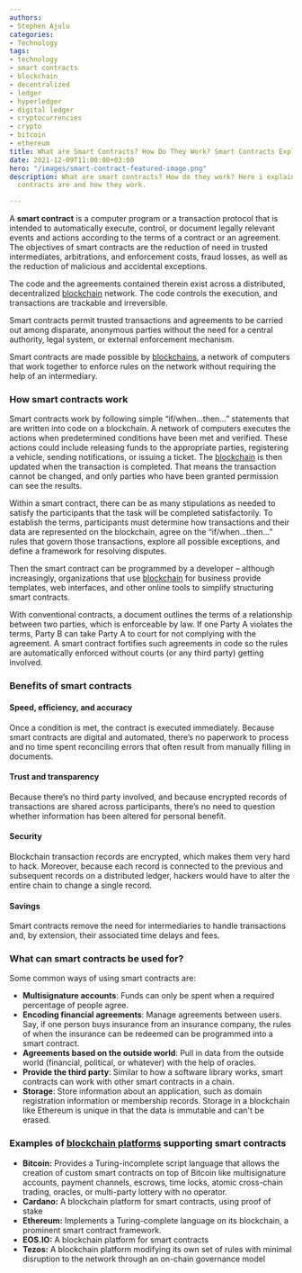 ```yaml
---
authors:
- Stephen Ajulu
categories:
- Technology
tags:
- technology
- smart contracts
- blockchain
- decentralized
- ledger
- hyperledger
- digital ledger
- cryptocurrencies
- crypto
- bitcoin
- ethereum
title: What are Smart Contracts? How Do They Work? Smart Contracts Explained
date: 2021-12-09T11:00:00+03:00
hero: "/images/smart-contract-featured-image.png"
description: What are smart contracts? How do they work? Here i explain what smart
  contracts are and how they work.

---
```

A **smart contract** is a computer program or a transaction protocol that is intended to automatically execute, control, or document legally relevant events and actions according to the terms of a contract or an agreement. The objectives of smart contracts are the reduction of need in trusted intermediates, arbitrations, and enforcement costs, fraud losses, as well as the reduction of malicious and accidental exceptions.

The code and the agreements contained therein exist across a distributed, decentralized [blockchain](https://stephenajulu.com/blog/what-is-blockchain-how-does-it-work-blockchain-explained/) network. The code controls the execution, and transactions are trackable and irreversible.

Smart contracts permit trusted transactions and agreements to be carried out among disparate, anonymous parties without the need for a central authority, legal system, or external enforcement mechanism.

Smart contracts are made possible by [blockchains](https://stephenajulu.com/blog/what-is-blockchain-how-does-it-work-blockchain-explained/), a network of computers that work together to enforce rules on the network without requiring the help of an intermediary.

### How smart contracts work

Smart contracts work by following simple “if/when…then…” statements that are written into code on a blockchain. A network of computers executes the actions when predetermined conditions have been met and verified. These actions could include releasing funds to the appropriate parties, registering a vehicle, sending notifications, or issuing a ticket. The [blockchain](https://stephenajulu.com/blog/what-is-blockchain-how-does-it-work-blockchain-explained/) is then updated when the transaction is completed. That means the transaction cannot be changed, and only parties who have been granted permission can see the results.

Within a smart contract, there can be as many stipulations as needed to satisfy the participants that the task will be completed satisfactorily. To establish the terms, participants must determine how transactions and their data are represented on the blockchain, agree on the “if/when...then…” rules that govern those transactions, explore all possible exceptions, and define a framework for resolving disputes.

Then the smart contract can be programmed by a developer – although increasingly, organizations that use [blockchain](https://stephenajulu.com/blog/what-is-blockchain-how-does-it-work-blockchain-explained/) for business provide templates, web interfaces, and other online tools to simplify structuring smart contracts.

With conventional contracts, a document outlines the terms of a relationship between two parties, which is enforceable by law. If one Party A violates the terms, Party B can take Party A to court for not complying with the agreement. A smart contract fortifies such agreements in code so the rules are automatically enforced without courts (or any third party) getting involved.

### Benefits of smart contracts

#### Speed, efficiency, and accuracy

Once a condition is met, the contract is executed immediately. Because smart contracts are digital and automated, there’s no paperwork to process and no time spent reconciling errors that often result from manually filling in documents.

#### Trust and transparency

Because there’s no third party involved, and because encrypted records of transactions are shared across participants, there’s no need to question whether information has been altered for personal benefit.

#### Security

Blockchain transaction records are encrypted, which makes them very hard to hack. Moreover, because each record is connected to the previous and subsequent records on a distributed ledger, hackers would have to alter the entire chain to change a single record.

#### Savings

Smart contracts remove the need for intermediaries to handle transactions and, by extension, their associated time delays and fees.

### What can smart contracts be used for?

Some common ways of using smart contracts are:

* **Multisignature accounts**: Funds can only be spent when a required percentage of people agree.
* **Encoding financial agreements**: Manage agreements between users. Say, if one person buys insurance from an insurance company, the rules of when the insurance can be redeemed can be programmed into a smart contract.
* **Agreements based on the outside world**: Pull in data from the outside world (financial, political, or whatever) with the help of oracles.
* **Provide the third party**: Similar to how a software library works, smart contracts can work with other smart contracts in a chain.
* **Storage**: Store information about an application, such as domain registration information or membership records. Storage in a blockchain like Ethereum is unique in that the data is immutable and can't be erased.

### Examples of [blockchain platforms](https://stephenajulu.com/blog/6-cryptocurrencies-blockchains-with-massive-potential/) supporting smart contracts

* **Bitcoin:** Provides a Turing-incomplete script language that allows the creation of custom smart contracts on top of Bitcoin like multisignature accounts, payment channels, escrows, time locks, atomic cross-chain trading, oracles, or multi-party lottery with no operator.
* **Cardano:** A blockchain platform for smart contracts, using proof of stake
* **Ethereum:** Implements a Turing-complete language on its blockchain, a prominent smart contract framework.
* **EOS.IO:** A blockchain platform for smart contracts
* **Tezos:** A blockchain platform modifying its own set of rules with minimal disruption to the network through an on-chain governance model